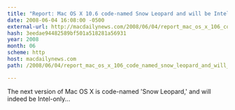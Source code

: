 ```yaml
---
title: "Report: Mac OS X 10.6 code-named Snow Leopard and will be Intel-only"
date: 2008-06-04 16:08:00 -0500
external-url: http://macdailynews.com/2008/06/04/report_mac_os_x_106_code_named_snow_leopard_and_will_be_intel_only/
hash: 3eedae94482589bf501a518281a56931
year: 2008
month: 06
scheme: http
host: macdailynews.com
path: /2008/06/04/report_mac_os_x_106_code_named_snow_leopard_and_will_be_intel_only/

---
```


The next version of Mac OS X is code-named 'Snow Leopard,' and will indeed be Intel-only...
